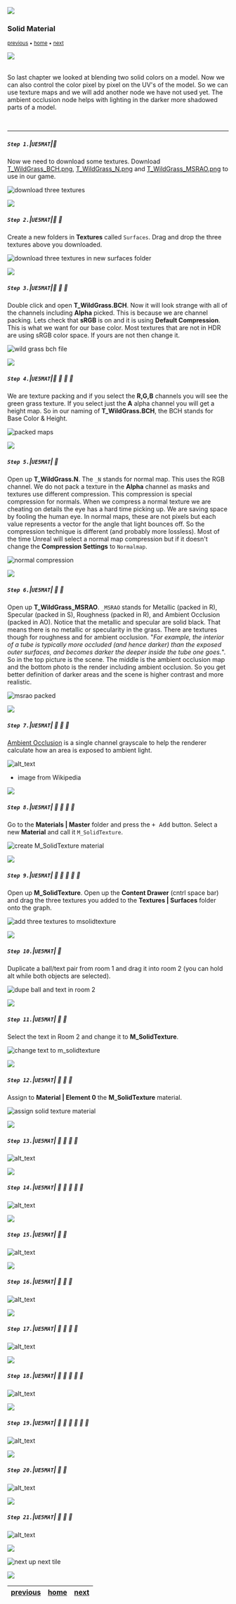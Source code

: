 ![](../images/line3.png)

### Solid Material

<sub>[previous](../basic-iii/README.md#user-content-basic-material-iii) • [home](../README.md#user-content-ue5-intro-to-materials) • [next](../)</sub>

![](../images/line3.png)

<img src="https://via.placeholder.com/1000x4/45D7CA/45D7CA" alt="drawing" height="4px"/>

So last chapter we looked at blending two solid colors on a model.  Now we can also control the color pixel by pixel on the UV's of the model.  So we can use texture maps and we will add another node we have not used yet.  The ambient occlusion node helps with lighting in the darker more shadowed parts of a model.

<br>

---


##### `Step 1.`\|`UE5MAT`|:small_blue_diamond:

Now we need to download some textures.  Download [T_WildGrass_BCH.png](../Assets/T_WildGrass_BCH.png), [T_WildGrass_N.png](../Assets/T_WildGrass_N.png) and [T_WildGrass_MSRAO.png](../Assets/T_WildGrass_MSRAO.png) to use in our game.

![download three textures](images/downloadThree.png)

![](../images/line2.png)

##### `Step 2.`\|`UE5MAT`|:small_blue_diamond: :small_blue_diamond: 

Create a new folders in **Textures** called `Surfaces`.  Drag and drop the three textures above you downloaded.

![download three textures in new surfaces folder](images/grabSurfaces.png)

![](../images/line2.png)

##### `Step 3.`\|`UE5MAT`|:small_blue_diamond: :small_blue_diamond: :small_blue_diamond:

Double click and open **T_WildGrass.BCH**.  Now it will look strange with all of the channels including **Alpha** picked.  This is because we are channel packing.  Lets check that **sRGB** is on and it is using **Default Compression**.  This is what we want for our base color.  Most textures that are not in HDR are using sRGB color space. If yours are not then change it.

![wild grass bch file](images/baseAndHeight.png)

![](../images/line2.png)

##### `Step 4.`\|`UE5MAT`|:small_blue_diamond: :small_blue_diamond: :small_blue_diamond: :small_blue_diamond:

We are texture packing and if you select the **R,G,B** channels you will see the green grass texture.  If you select just the **A** alpha channel you will get a height map.  So in our naming of **T_WildGrass.BCH**, the BCH stands for Base Color & Height.

![packed maps](images/baseHeightSeperate.png)

![](../images/line2.png)

##### `Step 5.`\|`UE5MAT`| :small_orange_diamond:

Open up **T_WildGrass.N**.  The `_N` stands for normal map.  This uses the RGB channel.  We do not pack a texture in the **Alpha** channel as masks and textures use different compression. This compression is special compression for normals.  When we compress a normal texture we are cheating on details the eye has a hard time picking up.  We are saving space by fooling the human eye.  In normal maps, these are not pixels but each value represents a vector for the angle that light bounces off.  So the compression technique is different (and probably more lossless). Most of the time Unreal will select a normal map compression but if it doesn't change the **Compression Settings** to `Normalmap`.

![normal compression](images/normalMapCompression.png)

![](../images/line2.png)

##### `Step 6.`\|`UE5MAT`| :small_orange_diamond: :small_blue_diamond:

Open up **T_WildGrass_MSRAO**.  `_MSRAO` stands for Metallic (packed in R), Specular (packed in S), Roughness (packed in R), and Ambient Occlusion (packed in AO). Notice that the metallic and specular are solid black.  That means there is no metallic or specularity in the grass.  There are textures though for roughness and for ambient occlusion. "_For example, the interior of a tube is typically more occluded (and hence darker) than the exposed outer surfaces, and becomes darker the deeper inside the tube one goes._". So in the top picture is the scene. The middle is the ambient occlusion map and the bottom photo is the render including ambient occlusion.  So you get better definition of darker areas and the scene is higher contrast and more realistic.

![msrao packed](images/tpackingh.png)

![](../images/line2.png)

##### `Step 7.`\|`UE5MAT`| :small_orange_diamond: :small_blue_diamond: :small_blue_diamond:

[Ambient Occlusion](https://en.wikipedia.org/wiki/Ambient_occlusion) is a single channel grayscale to help the renderer calculate how an area is exposed to ambient light. 

![alt_text](images/AmbientOcclusion_German.jpg)

* image from Wikipedia

![](../images/line2.png)

##### `Step 8.`\|`UE5MAT`| :small_orange_diamond: :small_blue_diamond: :small_blue_diamond: :small_blue_diamond:

Go to the **Materials | Master** folder and press the <kbd>+ Add</kbd> button.  Select a new **Material** and call it `M_SolidTexture`.

![create M_SolidTexture material](images/solidTextMat.png)

![](../images/line2.png)

##### `Step 9.`\|`UE5MAT`| :small_orange_diamond: :small_blue_diamond: :small_blue_diamond: :small_blue_diamond: :small_blue_diamond:

Open up **M_SolidTexture**.  Open up the **Content Drawer** (cntrl space bar) and drag the three textures you added to the **Textures | Surfaces** folder onto the graph.

![add three textures to msolidtexture](images/dragThreeText.png)

![](../images/line2.png)

##### `Step 10.`\|`UE5MAT`| :large_blue_diamond:

Duplicate a ball/text pair from room 1 and drag it into room 2 (you can hold alt while both objects are selected). 

![dupe ball and text in room 2](images/dupeBall.png)

![](../images/line2.png)

##### `Step 11.`\|`UE5MAT`| :large_blue_diamond: :small_blue_diamond: 

Select the text in Room 2 and change it to **M_SolidTexture**.

![change text to m_solidtexture](images/changeMSolid.png)

![](../images/line2.png)


##### `Step 12.`\|`UE5MAT`| :large_blue_diamond: :small_blue_diamond: :small_blue_diamond: 

Assign to **Material | Element 0** the **M_SolidTexture** material. 

![assign solid texture material](images/materialGrass.png)

![](../images/line2.png)

##### `Step 13.`\|`UE5MAT`| :large_blue_diamond: :small_blue_diamond: :small_blue_diamond:  :small_blue_diamond: 

![alt_text](images/.png)

![](../images/line2.png)

##### `Step 14.`\|`UE5MAT`| :large_blue_diamond: :small_blue_diamond: :small_blue_diamond: :small_blue_diamond:  :small_blue_diamond: 

![alt_text](images/.png)

![](../images/line2.png)

##### `Step 15.`\|`UE5MAT`| :large_blue_diamond: :small_orange_diamond: 

![alt_text](images/.png)

![](../images/line2.png)

##### `Step 16.`\|`UE5MAT`| :large_blue_diamond: :small_orange_diamond:   :small_blue_diamond: 

![alt_text](images/.png)

![](../images/line2.png)

##### `Step 17.`\|`UE5MAT`| :large_blue_diamond: :small_orange_diamond: :small_blue_diamond: :small_blue_diamond:

![alt_text](images/.png)

![](../images/line2.png)

##### `Step 18.`\|`UE5MAT`| :large_blue_diamond: :small_orange_diamond: :small_blue_diamond: :small_blue_diamond: :small_blue_diamond:

![alt_text](images/.png)

![](../images/line2.png)

##### `Step 19.`\|`UE5MAT`| :large_blue_diamond: :small_orange_diamond: :small_blue_diamond: :small_blue_diamond: :small_blue_diamond: :small_blue_diamond:

![alt_text](images/.png)

![](../images/line2.png)

##### `Step 20.`\|`UE5MAT`| :large_blue_diamond: :large_blue_diamond:

![alt_text](images/.png)

![](../images/line2.png)

##### `Step 21.`\|`UE5MAT`| :large_blue_diamond: :large_blue_diamond: :small_blue_diamond:

![alt_text](images/.png)


![](../images/line.png)

<!-- <img src="https://via.placeholder.com/1000x100/45D7CA/000000/?text=Next Up - ADD NEXT TITLE"> -->
![next up next tile](images/banner.png)

![](../images/line.png)

| [previous](../basic-iii/README.md#user-content-basic-material-iii)| [home](../README.md#user-content-ue5-intro-to-materials) | [next](../)|
|---|---|---|
